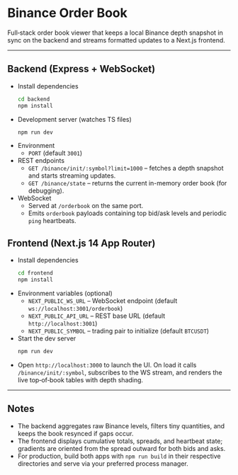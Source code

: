 # Binance Order Book

Full‑stack order book viewer that keeps a local Binance depth snapshot in sync on the backend and streams formatted updates to a Next.js frontend.

---

## Backend (Express + WebSocket)

- Install dependencies
  ```bash
  cd backend
  npm install
  ```
- Development server (watches TS files)
  ```bash
  npm run dev
  ```
- Environment
  - `PORT` (default `3001`)
- REST endpoints
  - `GET /binance/init/:symbol?limit=1000` – fetches a depth snapshot and starts streaming updates.
  - `GET /binance/state` – returns the current in-memory order book (for debugging).
- WebSocket
  - Served at `/orderbook` on the same port.
  - Emits `orderbook` payloads containing top bid/ask levels and periodic `ping` heartbeats.

## Frontend (Next.js 14 App Router)

- Install dependencies
  ```bash
  cd frontend
  npm install
  ```
- Environment variables (optional)
  - `NEXT_PUBLIC_WS_URL` – WebSocket endpoint (default `ws://localhost:3001/orderbook`)
  - `NEXT_PUBLIC_API_URL` – REST base URL (default `http://localhost:3001`)
  - `NEXT_PUBLIC_SYMBOL` – trading pair to initialize (default `BTCUSDT`)
- Start the dev server
  ```bash
  npm run dev
  ```
- Open `http://localhost:3000` to launch the UI. On load it calls `/binance/init/:symbol`, subscribes to the WS stream, and renders the live top‑of‑book tables with depth shading.

---

## Notes

- The backend aggregates raw Binance levels, filters tiny quantities, and keeps the book resynced if gaps occur.
- The frontend displays cumulative totals, spreads, and heartbeat state; gradients are oriented from the spread outward for both bids and asks.
- For production, build both apps with `npm run build` in their respective directories and serve via your preferred process manager.
